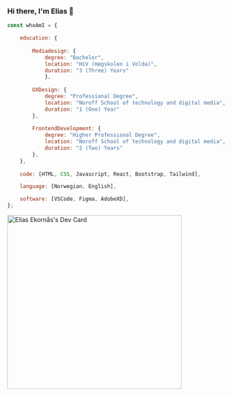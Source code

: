 ### Hi there, I'm Elias 👋
```js
const whoAmI = {

    education: {
    
        Mediadesign: {
            degree: "Bachelor",
            location: "HiV (Høgskolen i Volda)",
            duration: "3 (Three) Years"
            },
            
        UXDesign: {
            degree: "Professional Degree",
            location: "Noroff School of technology and digital media",
            duration: "1 (One) Year"
        },
        
        FrontendDevelopment: {
            degree: "Higher Professional Degree",
            location: "Noroff School of technology and digital media",
            duration: "2 (Two) Years"
        },
    },
    
    code: [HTML, CSS, Javascript, React, Bootstrap, Tailwind],

    language: [Norwegian, English],

    software: [VSCode, Figma, AdobeXD],
};
```
<a href="https://app.daily.dev/eliasekorns"><img src="https://github.com/DrRuski/devcard.svg" width="400" alt="Elias Ekornås's Dev Card"/></a>

